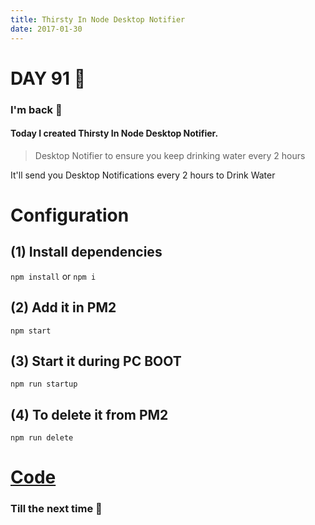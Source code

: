 ```yaml
---
title: Thirsty In Node Desktop Notifier
date: 2017-01-30
---
```


# DAY 91 👾 

### I'm back 💙

#### Today I created Thirsty In Node Desktop Notifier.

> Desktop Notifier to ensure you keep drinking water every 2 hours

It'll send you Desktop Notifications every 2 hours to Drink Water

# Configuration

## (1) Install dependencies

`npm install` or `npm i`

## (2) Add it in PM2

`npm start`

## (3) Start it during PC BOOT

`npm run startup`

## (4) To delete it from PM2

`npm run delete`

# [Code](https://github.com/deadcoder0904/thirsty-in-node-desktop-notifier)

### Till the next time 👻 